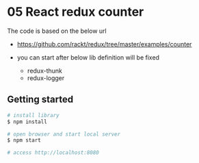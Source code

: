 # 05 React redux counter

The code is based on the below url
- https://github.com/rackt/redux/tree/master/examples/counter

- you can start after below lib definition will be fixed
  - redux-thunk
  - redux-logger

## Getting started

```sh
# install library
$ npm install

# open browser and start local server
$ npm start

# access http://localhost:8080
```

